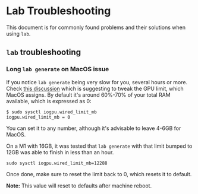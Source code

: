 # Lab Troubleshooting

This document is for commonly found problems and their solutions when using `lab`.

## `lab` troubleshooting

### Long `lab generate` on MacOS issue
If you notice `lab generate` being very slow for you, several hours or more.
Check [this discussion](https://github.com/ggerganov/llama.cpp/discussions/2182#discussioncomment-7698315)
which is suggesting to tweak the GPU limit, which MacOS assigns. By default it's
around 60%-70% of your total RAM available, which is expressed as 0:
```
$ sudo sysctl iogpu.wired_limit_mb
iogpu.wired_limit_mb = 0
```
You can set it to any number, although it's advisable to leave 4-6GB for MacOS.

On a M1 with 16GB, it was tested that `lab generate` with that limit bumped to
12GB was able to finish in less than an hour.
```
sudo sysctl iogpu.wired_limit_mb=12288
```
Once done, make sure to reset the limit back to 0, which resets it to default.

**Note:** This value will reset to defaults after machine reboot.
